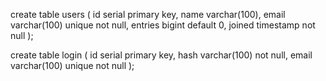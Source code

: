 create table users (
	id serial primary key,
    name varchar(100),
    email varchar(100) unique not null,
    entries bigint default 0,
    joined timestamp not null
);


create table login (
	id serial primary key,
    hash varchar(100) not null,
    email varchar(100) unique not null
);